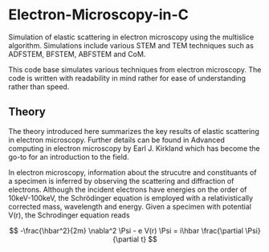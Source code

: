 # Electron-Microscopy-in-C
Simulation of elastic scattering in electron microscopy using the multislice algorithm. Simulations include various STEM and TEM techniques such as ADFSTEM, BFSTEM, ABFSTEM and CoM.

This code base simulates various techniques from electron microscopy. 
The code is written with readability in mind rather for ease of understanding rather than speed.

## Theory
The theory introduced here summarizes the key results of elastic scattering in electron microscopy. Further details can be found in 
Advanced computing in electron microscopy by Earl J. Kirkland which has become the go-to for an introduction to the field.

In electron microscopy, information about the strucutre and constituants of a specimen is inferred by observing the scattering and diffraction of
electrons. Although the incident electrons have energies on the order of 10keV-100keV, the Schrödinger equation is employed with a relativistically 
corrected mass, wavelength and energy.
Given a specimen with potential V(r), the Schrodinger equation reads

$$  -\frac{\hbar^2}{2m} \nabla^2 \Psi - e V(r) \Psi = i\hbar \frac{\partial \Psi}{\partial t} $$
